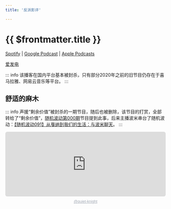 ```yaml
---
title: '反派影评'

---
```


# {{ $frontmatter.title }}

[Spotify](https://open.spotify.com/show/0ZiSM4Gd3dlndfW2EbOvZI) | [Google Podcast](https://podcasts.google.com/feed/aHR0cHM6Ly9hbmNob3IuZm0vcy80YTRkZjc3MC9wb2RjYXN0L3Jzcw==) | [Apple Podcasts](https://podcasts.apple.com/cn/podcast/%E5%8F%8D%E6%B4%BE%E5%BD%B1%E8%AF%84/id1113439316)

[爱发电](https://afdian.net/a/AManforAllSeasons)

::: info
该播客在国内平台基本被封杀，只有部分2020年之前的旧节目仍存在于喜马拉雅、网易云音乐等平台。
:::

## 舒适的麻木

::: info
声援“剩余价值”被封杀的一期节目，随后也被删除，该节目的打赏，全部转给了“剩余价值”，[随机波动第000期](https://www.stovol.club/000)节目提到此事，后来主播波米串台了随机波动：[【随机波动091】从戛纳到我们的生活：与波米聊天](https://www.stovol.club/091)。
:::

<div style="height: 228px; width: 100%;"><iframe src="https://audio.com/embed/audio/1783551112260232?theme=light"    style="display:block; border-radius: 6px; border: none; height: 204px; width: 100%;"></iframe><a href='https://audio.com/quiet-knight' style="text-align: center; display: block; color: #A4ABB6; font-size: 12px; font-family: sans-serif; line-height: 16px; margin-top: 8px; overflow: hidden; white-space: nowrap; text-overflow: ellipsis;">@quiet-knight</a></div>